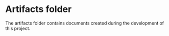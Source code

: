 Artifacts folder
==========
The artifacts folder contains documents created during the development of this project.